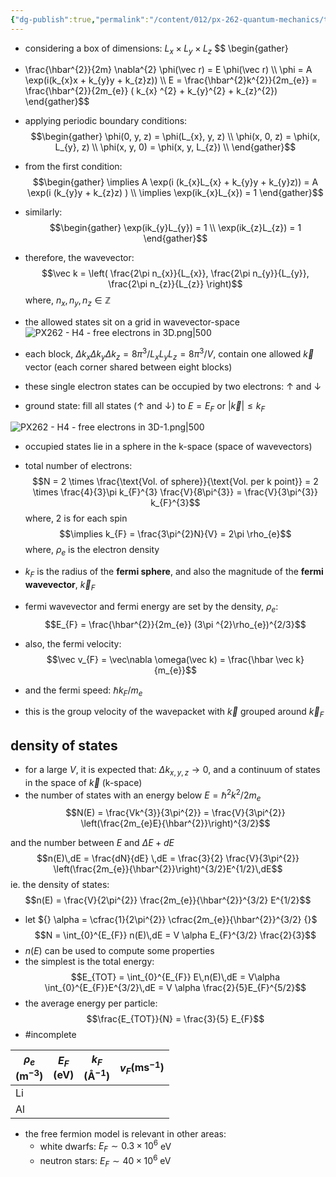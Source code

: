 ```yaml
---
{"dg-publish":true,"permalink":"/content/012/px-262-quantum-mechanics/term-2/h-many-particles/px-262-h4-free-electrons-in-3-d/","noteIcon":"1","created":"2025-01-13T11:11:53.829+00:00","updated":"2025-01-13T13:55:33.291+00:00"}
---
```


- considering a box of dimensions: $L_{x} \times L_{y} \times L_{z}$
$$ \begin{gather}
- \frac{\hbar^{2}}{2m} \nabla^{2} \phi(\vec r) = E \phi(\vec r) \\\\
\phi = A \exp(i(k_{x}x  + k_{y}y + k_{z}z)) \\\\
E = \frac{\hbar^{2}k^{2}}{2m_{e}} = \frac{\hbar^{2}}{2m_{e}} ( k_{x} ^{2} + k_{y}^{2} + k_{z}^{2})
\end{gather}$$
- applying periodic boundary conditions:
$$\begin{gather}
\phi(0, y, z) = \phi(L_{x}, y, z) \\
\phi(x, 0, z) = \phi(x, L_{y}, z) \\
\phi(x, y, 0) = \phi(x, y, L_{z}) \\
\end{gather}$$
- from the first condition:
$$\begin{gather}
\implies A \exp(i (k_{x}L_{x} + k_{y}y + k_{y}z)) = A \exp(i (k_{y}y + k_{z}z) ) \\
\implies \exp(ik_{x}L_{x}) = 1
\end{gather}$$
- similarly:
$$\begin{gather}
\exp(ik_{y}L_{y}) = 1 \\
\exp(ik_{z}L_{z}) = 1
\end{gather}$$
- therefore, the wavevector:
$$\vec k = \left( \frac{2\pi n_{x}}{L_{x}}, \frac{2\pi n_{y}}{L_{y}}, \frac{2\pi n_{z}}{L_{z}} \right)$$
	where, $n_{x}, n_{y}, n_{z} \in \mathbb{Z}$

- the allowed states sit on a grid in wavevector-space
![PX262 - H4 - free electrons in 3D.png|500](/img/user/pics/PX262%20-%20H4%20-%20free%20electrons%20in%203D.png)

- each block, $\Delta k_{x} \Delta k_{y} \Delta k_{z} = 8\pi^{3}/L_{x}L_{y}L_{z} = 8\pi^{3}/V$, contain one allowed $\vec k$
 vector (each corner shared between eight blocks)

- these single electron states can be occupied by two electrons: $\uparrow$ and $\downarrow$
- ground state: fill all states ($\uparrow$ and $\downarrow$) to $E = E_{F}$ or $|\vec k| \leq k_{F}$

![PX262 - H4 - free electrons in 3D-1.png|500](/img/user/pics/PX262%20-%20H4%20-%20free%20electrons%20in%203D-1.png)

- occupied states lie in a sphere in the k-space (space of wavevectors)
- total number of electrons:
$$N = 2 \times \frac{\text{Vol. of sphere}}{\text{Vol. per k point}} = 2 \times \frac{4}{3}\pi k_{F}^{3} \frac{V}{8\pi^{3}} = \frac{V}{3\pi^{3}} k_{F}^{3}$$
	where, 2 is for each spin
$$\implies k_{F} = \frac{3\pi^{2}N}{V} = 2\pi \rho_{e}$$
	where, $\rho_{e}$ is the electron density
- $k_{F}$ is the radius of the **fermi sphere**, and also the magnitude of the **fermi wavevector**, $\vec k_F$

- fermi wavevector and fermi energy are set by the density, $\rho_{e}:$
$$E_{F} = \frac{\hbar^{2}}{2m_{e}} (3\pi ^{2}\rho_{e})^{2/3}$$
- also, the fermi velocity:
$$\vec v_{F} = \vec\nabla \omega(\vec k) = \frac{\hbar \vec k}{m_{e}}$$
- and the fermi speed: $\hbar k_F /m_e$
- this is the group velocity of the wavepacket with $\vec  k$ grouped around $\vec k_F$

## density of states
- for a large $V$, it is expected that: $\Delta k_{x,y,z} \to 0$, and a continuum of states in the space of $\vec k$ (k-space)
- the number of states with an energy below $E = \hbar^{2}k^{2}/2m_{e}$
$$N(E) = \frac{Vk^{3}}{3\pi^{2}} = \frac{V}{3\pi^{2}} \left(\frac{2m_{e}E}{\hbar^{2}}\right)^{3/2}$$

and the number between $E$ and $\Delta E + dE$
$$n(E)\,dE = \frac{dN}{dE} \,dE = \frac{3}{2} \frac{V}{3\pi^{2}} \left(\frac{2m_{e}}{\hbar^{2}}\right)^{3/2}E^{1/2}\,dE$$
ie. the density of states:
$$n(E) = \frac{V}{2\pi^{2}} \frac{2m_{e}}{\hbar^{2}}^{3/2} E^{1/2}$$
- let ${} \alpha = \cfrac{1}{2\pi^{2}} \cfrac{2m_{e}}{\hbar^{2}}^{3/2} {}$
$$N = \int_{0}^{E_{F}} n(E)\,dE = V \alpha E_{F}^{3/2} \frac{2}{3}$$
- $n(E)$ can be used to compute some properties
- the simplest is the total energy:
$$E_{TOT} = \int_{0}^{E_{F}} E\,n(E)\,dE = V\alpha \int_{0}^{E_{F}}E^{3/2}\,dE = V \alpha \frac{2}{5}E_{F}^{5/2}$$
- the average energy per particle:
$$\frac{E_{TOT}}{N} = \frac{3}{5} E_{F}$$
- #incomplete 

| $\rho_{e}$<br>(m$^{-3}$) | $E_{F}$<br>(eV) | $k_{F }$<br>(Å$^{-1}$) | $v_{F}$(ms$^{-1}$) |
| ------------------------ | --------------- | ---------------------- | ------------------ |
| Li                       |                 |                        |                    |
| Al                       |                 |                        |                    |

- the free fermion model is relevant in other areas:
	- white dwarfs: $E_{F}\sim 0.3\times10^{6}$ eV
	- neutron stars: $E_{F}\sim 40\times10^{6}$ eV